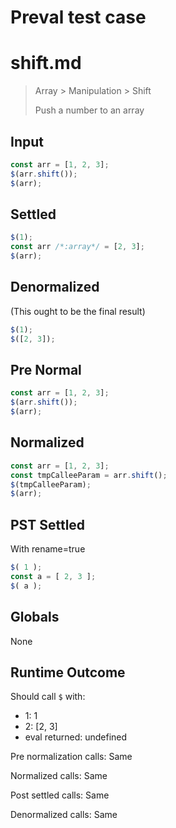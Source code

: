 # Preval test case

# shift.md

> Array > Manipulation > Shift
>
> Push a number to an array

## Input

`````js filename=intro
const arr = [1, 2, 3];
$(arr.shift());
$(arr);
`````

## Settled


`````js filename=intro
$(1);
const arr /*:array*/ = [2, 3];
$(arr);
`````

## Denormalized
(This ought to be the final result)

`````js filename=intro
$(1);
$([2, 3]);
`````

## Pre Normal


`````js filename=intro
const arr = [1, 2, 3];
$(arr.shift());
$(arr);
`````

## Normalized


`````js filename=intro
const arr = [1, 2, 3];
const tmpCalleeParam = arr.shift();
$(tmpCalleeParam);
$(arr);
`````

## PST Settled
With rename=true

`````js filename=intro
$( 1 );
const a = [ 2, 3 ];
$( a );
`````

## Globals

None

## Runtime Outcome

Should call `$` with:
 - 1: 1
 - 2: [2, 3]
 - eval returned: undefined

Pre normalization calls: Same

Normalized calls: Same

Post settled calls: Same

Denormalized calls: Same
